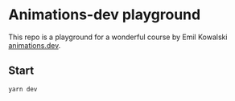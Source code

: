 # Animations-dev playground
This repo is a playground for a wonderful course by Emil Kowalski [animations.dev](https://animations.dev/).

## Start

```bash
yarn dev
```
